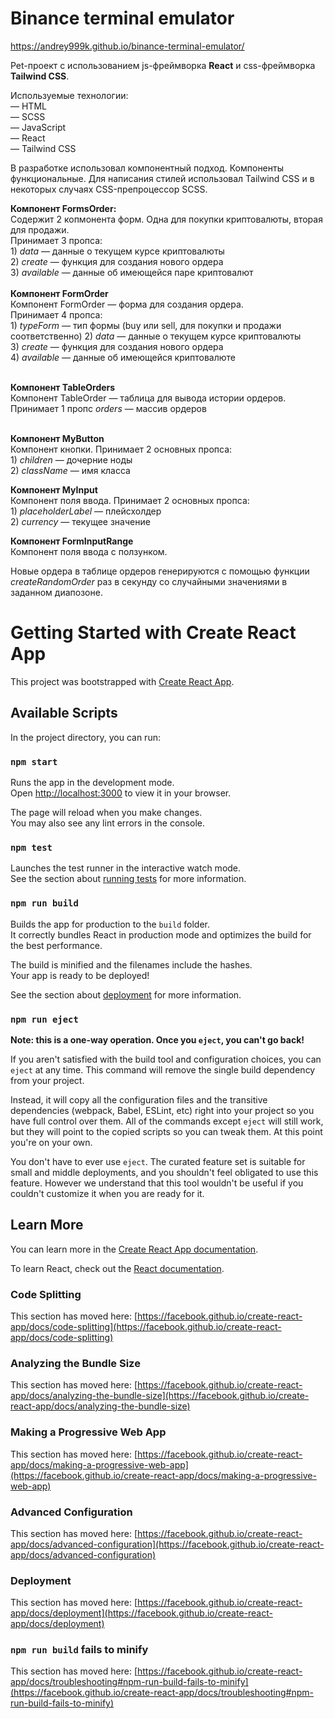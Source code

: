 # Binance terminal emulator
<https://andrey999k.github.io/binance-terminal-emulator/>

Pet-проект с использованием js-фреймворка <b>React</b> и css-фреймворка <b>Tailwind CSS</b>.

Используемые технологии:<br>
— HTML<br>
— SCSS<br>
— JavaScript<br>
— React<br>
— Tailwind CSS<br>

В разработке использовал компонентный подход. Компоненты функциональные.
Для написания стилей использовал Tailwind CSS и в некоторых случаях CSS-препроцессор SCSS.

**Компонент FormsOrder:** <br>
    Содержит 2 копмонента форм. Одна для покупки криптовалюты, вторая для продажи.<br>
    Принимает 3 пропса:<br>
        1) _data_ — данные о текущем курсе криптовалюты<br>
        2) _create_ — функция для создания нового ордера<br>
        3) _available_ — данные об имеющейся паре криптовалют<br><br>
**Компонент FormOrder**<br>
    Компонент FormOrder — форма для создания ордера.<br>
    Принимает 4 пропса:<br>
        1) _typeForm_ — тип формы (buy или sell, для покупки и продажи соответственно)
        2) _data_ — данные о текущем курсе криптовалюты<br>
        3) _create_ — функция для создания нового ордера<br>
        4) _available_ — данные об имеющейся криптовалюте<br><br>
        
**Компонент TableOrders**<br>
    Компонент TableOrder — таблица для вывода истории ордеров.<br>
    Принимает 1 пропс _orders_ — массив ордеров<br><br>

**Компонент MyButton**<br>
    Компонент кнопки. Принимает 2 основных пропса:<br>
    1) _children_ — дочерние ноды<br>
    2) _className_ — имя класса<br>

**Компонент MyInput**<br>
    Компонент поля ввода. Принимает 2 основных пропса:<br>
    1) _placeholderLabel_ — плейсхолдер<br>
    2) _currency_ — текущее значение<br>
    
**Компонент FormInputRange**<br>
    Компонент поля ввода с ползунком.<br>

Новые ордера в таблице ордеров генерируются с помощью функции _createRandomOrder_ раз в секунду со случайными значениями в заданном диапозоне.
    

# Getting Started with Create React App

This project was bootstrapped with [Create React App](https://github.com/facebook/create-react-app).

## Available Scripts

In the project directory, you can run:

### `npm start`

Runs the app in the development mode.\
Open [http://localhost:3000](http://localhost:3000) to view it in your browser.

The page will reload when you make changes.\
You may also see any lint errors in the console.

### `npm test`

Launches the test runner in the interactive watch mode.\
See the section about [running tests](https://facebook.github.io/create-react-app/docs/running-tests) for more information.

### `npm run build`

Builds the app for production to the `build` folder.\
It correctly bundles React in production mode and optimizes the build for the best performance.

The build is minified and the filenames include the hashes.\
Your app is ready to be deployed!

See the section about [deployment](https://facebook.github.io/create-react-app/docs/deployment) for more information.

### `npm run eject`

**Note: this is a one-way operation. Once you `eject`, you can't go back!**

If you aren't satisfied with the build tool and configuration choices, you can `eject` at any time. This command will remove the single build dependency from your project.

Instead, it will copy all the configuration files and the transitive dependencies (webpack, Babel, ESLint, etc) right into your project so you have full control over them. All of the commands except `eject` will still work, but they will point to the copied scripts so you can tweak them. At this point you're on your own.

You don't have to ever use `eject`. The curated feature set is suitable for small and middle deployments, and you shouldn't feel obligated to use this feature. However we understand that this tool wouldn't be useful if you couldn't customize it when you are ready for it.

## Learn More

You can learn more in the [Create React App documentation](https://facebook.github.io/create-react-app/docs/getting-started).

To learn React, check out the [React documentation](https://reactjs.org/).

### Code Splitting

This section has moved here: [https://facebook.github.io/create-react-app/docs/code-splitting](https://facebook.github.io/create-react-app/docs/code-splitting)

### Analyzing the Bundle Size

This section has moved here: [https://facebook.github.io/create-react-app/docs/analyzing-the-bundle-size](https://facebook.github.io/create-react-app/docs/analyzing-the-bundle-size)

### Making a Progressive Web App

This section has moved here: [https://facebook.github.io/create-react-app/docs/making-a-progressive-web-app](https://facebook.github.io/create-react-app/docs/making-a-progressive-web-app)

### Advanced Configuration

This section has moved here: [https://facebook.github.io/create-react-app/docs/advanced-configuration](https://facebook.github.io/create-react-app/docs/advanced-configuration)

### Deployment

This section has moved here: [https://facebook.github.io/create-react-app/docs/deployment](https://facebook.github.io/create-react-app/docs/deployment)

### `npm run build` fails to minify

This section has moved here: [https://facebook.github.io/create-react-app/docs/troubleshooting#npm-run-build-fails-to-minify](https://facebook.github.io/create-react-app/docs/troubleshooting#npm-run-build-fails-to-minify)
